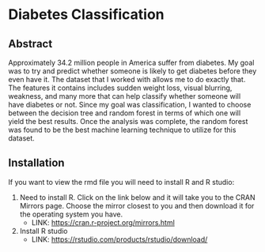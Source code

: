 # Diabetes Classification 

## Abstract 
Approximately 34.2 million people in America suffer from diabetes. My goal was to try and predict whether someone is likely to get diabetes before they even have it. The dataset that I worked with allows me to do exactly that. The features it contains includes sudden weight loss, visual blurring, weakness, and many more that can help classify whether someone will have diabetes or not. Since my goal was classification, I wanted to choose between the decision tree and random forest in terms of which one will yield the best results. Once the analysis was complete, the random forest was found to be the best machine learning technique to utilize for this dataset. 


## Installation
If you want to view the rmd file you will need to install R and R studio:  
1. Need to install R. Click on the link below and it will take you to the CRAN Mirrors page. Choose the mirror closest to you and then download it for the operating system you have.   
   - LINK: https://cran.r-project.org/mirrors.html 
2. Install R studio   
   - LINK: https://rstudio.com/products/rstudio/download/
